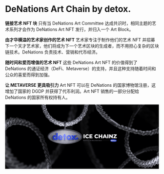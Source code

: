 # DeNations Art Chain by detox.

**链接艺术 NFT 块**
只有当 DeNations Art Committee 达成共识时，相同主题的艺术系列才会作为 DeNations Art NFT 发行，并归入一个 Art Block。

**由才华横溢的艺术家创作的艺术 NFT**
艺术家专注于制作他们的艺术 NFT 并招募下一个天才艺术家，他们将成为下一个艺术区块的生成者，而不用担心复杂的区块链技术。DeNations 负责技术、营销和代币经济。

**随时间和爱而增值的艺术 NFT**
这些 DeNations Art NFT 的价值得到了 DeNations 的通证经济（DeFi、Metaverse）的支持，并且这种支持随着时间和公众的喜爱而得到加强。

**让 METAVERSE 更具吸引力**
Art NFT 可以在 DeNations 的国家博物馆注册，这增加了国家的 DGDP 并获得了代币利润。Art NFT 销售的一部分分配给 DeNations 的国家所有权持有人。

![nft](unnamed.png)
